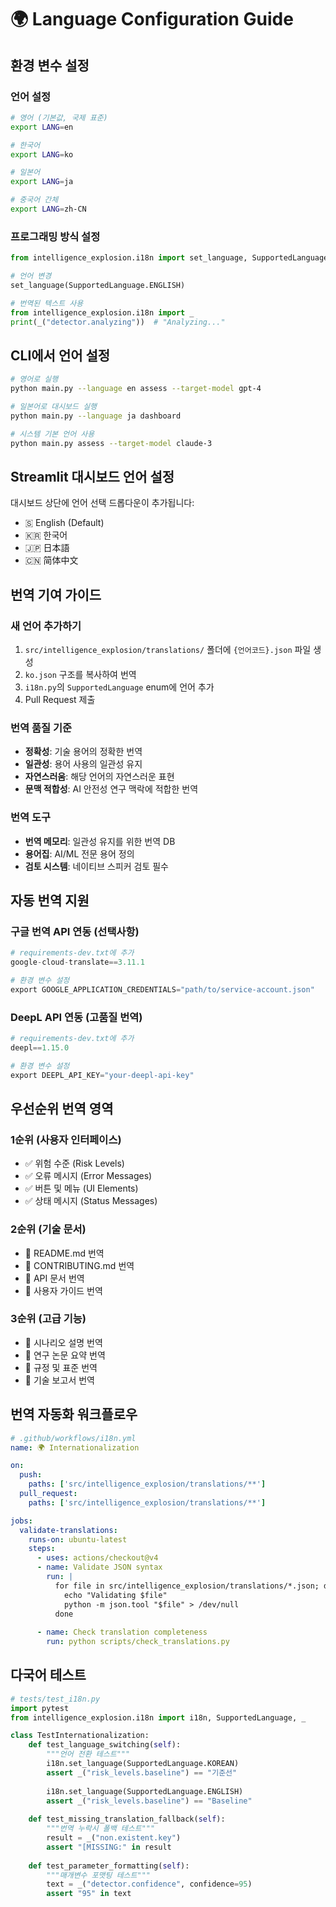 # 🌍 Language Configuration Guide

## 환경 변수 설정

### 언어 설정
```bash
# 영어 (기본값, 국제 표준)
export LANG=en

# 한국어
export LANG=ko

# 일본어  
export LANG=ja

# 중국어 간체
export LANG=zh-CN
```

### 프로그래밍 방식 설정
```python
from intelligence_explosion.i18n import set_language, SupportedLanguage

# 언어 변경
set_language(SupportedLanguage.ENGLISH)

# 번역된 텍스트 사용
from intelligence_explosion.i18n import _
print(_("detector.analyzing"))  # "Analyzing..."
```

## CLI에서 언어 설정

```bash
# 영어로 실행
python main.py --language en assess --target-model gpt-4

# 일본어로 대시보드 실행  
python main.py --language ja dashboard

# 시스템 기본 언어 사용
python main.py assess --target-model claude-3
```

## Streamlit 대시보드 언어 설정

대시보드 상단에 언어 선택 드롭다운이 추가됩니다:
- 🇸 English (Default)
- 🇰🇷 한국어
- 🇯🇵 日本語  
- 🇨🇳 简体中文

## 번역 기여 가이드

### 새 언어 추가하기

1. `src/intelligence_explosion/translations/` 폴더에 `{언어코드}.json` 파일 생성
2. `ko.json` 구조를 복사하여 번역
3. `i18n.py`의 `SupportedLanguage` enum에 언어 추가
4. Pull Request 제출

### 번역 품질 기준

- **정확성**: 기술 용어의 정확한 번역
- **일관성**: 용어 사용의 일관성 유지  
- **자연스러움**: 해당 언어의 자연스러운 표현
- **문맥 적합성**: AI 안전성 연구 맥락에 적합한 번역

### 번역 도구

- **번역 메모리**: 일관성 유지를 위한 번역 DB
- **용어집**: AI/ML 전문 용어 정의
- **검토 시스템**: 네이티브 스피커 검토 필수

## 자동 번역 지원

### 구글 번역 API 연동 (선택사항)
```python
# requirements-dev.txt에 추가
google-cloud-translate==3.11.1

# 환경 변수 설정
export GOOGLE_APPLICATION_CREDENTIALS="path/to/service-account.json"
```

### DeepL API 연동 (고품질 번역)
```python
# requirements-dev.txt에 추가  
deepl==1.15.0

# 환경 변수 설정
export DEEPL_API_KEY="your-deepl-api-key"
```

## 우선순위 번역 영역

### 1순위 (사용자 인터페이스)
- ✅ 위험 수준 (Risk Levels)
- ✅ 오류 메시지 (Error Messages)  
- ✅ 버튼 및 메뉴 (UI Elements)
- ✅ 상태 메시지 (Status Messages)

### 2순위 (기술 문서)
- 📄 README.md 번역
- 📄 CONTRIBUTING.md 번역
- 📄 API 문서 번역
- 📄 사용자 가이드 번역

### 3순위 (고급 기능)
- 🔬 시나리오 설명 번역
- 🔬 연구 논문 요약 번역
- 🔬 규정 및 표준 번역
- 🔬 기술 보고서 번역

## 번역 자동화 워크플로우

```yaml
# .github/workflows/i18n.yml
name: 🌍 Internationalization

on:
  push:
    paths: ['src/intelligence_explosion/translations/**']
  pull_request:
    paths: ['src/intelligence_explosion/translations/**']

jobs:
  validate-translations:
    runs-on: ubuntu-latest
    steps:
      - uses: actions/checkout@v4
      - name: Validate JSON syntax
        run: |
          for file in src/intelligence_explosion/translations/*.json; do
            echo "Validating $file"
            python -m json.tool "$file" > /dev/null
          done
      
      - name: Check translation completeness
        run: python scripts/check_translations.py
```

## 다국어 테스트

```python
# tests/test_i18n.py
import pytest
from intelligence_explosion.i18n import i18n, SupportedLanguage, _

class TestInternationalization:
    def test_language_switching(self):
        """언어 전환 테스트"""
        i18n.set_language(SupportedLanguage.KOREAN)
        assert _("risk_levels.baseline") == "기준선"
        
        i18n.set_language(SupportedLanguage.ENGLISH)  
        assert _("risk_levels.baseline") == "Baseline"
    
    def test_missing_translation_fallback(self):
        """번역 누락시 폴백 테스트"""
        result = _("non.existent.key")
        assert "[MISSING:" in result
    
    def test_parameter_formatting(self):
        """매개변수 포맷팅 테스트"""
        text = _("detector.confidence", confidence=95)
        assert "95" in text
```
